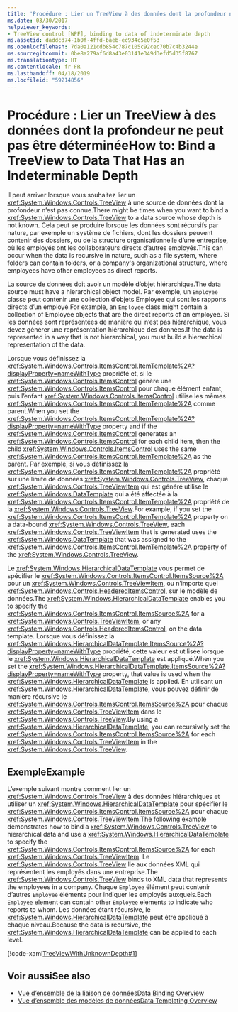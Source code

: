 ```yaml
---
title: 'Procédure : Lier un TreeView à des données dont la profondeur ne peut pas être déterminée'
ms.date: 03/30/2017
helpviewer_keywords:
- TreeView control [WPF], binding to data of indeterminate depth
ms.assetid: daddcd74-1b0f-4ffd-baeb-ec934c5e0f53
ms.openlocfilehash: 7da0a121cdb854c787c105c92cec70b7c4b3244e
ms.sourcegitcommit: 0be8a279af6d8a43e03141e349d3efd5d35f8767
ms.translationtype: HT
ms.contentlocale: fr-FR
ms.lasthandoff: 04/18/2019
ms.locfileid: "59214856"
---
```

# <a name="how-to-bind-a-treeview-to-data-that-has-an-indeterminable-depth"></a><span data-ttu-id="13ccf-102">Procédure : Lier un TreeView à des données dont la profondeur ne peut pas être déterminée</span><span class="sxs-lookup"><span data-stu-id="13ccf-102">How to: Bind a TreeView to Data That Has an Indeterminable Depth</span></span>
<span data-ttu-id="13ccf-103">Il peut arriver lorsque vous souhaitez lier un <xref:System.Windows.Controls.TreeView> à une source de données dont la profondeur n’est pas connue.</span><span class="sxs-lookup"><span data-stu-id="13ccf-103">There might be times when you want to bind a <xref:System.Windows.Controls.TreeView> to a data source whose depth is not known.</span></span>  <span data-ttu-id="13ccf-104">Cela peut se produire lorsque les données sont récursifs par nature, par exemple un système de fichiers, dont les dossiers peuvent contenir des dossiers, ou de la structure organisationnelle d’une entreprise, où les employés ont les collaborateurs directs d’autres employés.</span><span class="sxs-lookup"><span data-stu-id="13ccf-104">This can occur when the data is recursive in nature, such as a file system, where folders can contain folders, or a company's organizational structure, where employees have other employees as direct reports.</span></span>  
  
 <span data-ttu-id="13ccf-105">La source de données doit avoir un modèle d’objet hiérarchique.</span><span class="sxs-lookup"><span data-stu-id="13ccf-105">The data source must have a hierarchical object model.</span></span> <span data-ttu-id="13ccf-106">Par exemple, un `Employee` classe peut contenir une collection d’objets Employee qui sont les rapports directs d’un employé.</span><span class="sxs-lookup"><span data-stu-id="13ccf-106">For example, an `Employee` class might contain a collection of Employee objects that are the direct reports of an employee.</span></span> <span data-ttu-id="13ccf-107">Si les données sont représentées de manière qui n’est pas hiérarchique, vous devez générer une représentation hiérarchique des données.</span><span class="sxs-lookup"><span data-stu-id="13ccf-107">If the data is represented in a way that is not hierarchical, you must build a hierarchical representation of the data.</span></span>  
  
 <span data-ttu-id="13ccf-108">Lorsque vous définissez la <xref:System.Windows.Controls.ItemsControl.ItemTemplate%2A?displayProperty=nameWithType> propriété et, si le <xref:System.Windows.Controls.ItemsControl> génère une <xref:System.Windows.Controls.ItemsControl> pour chaque élément enfant, puis l’enfant <xref:System.Windows.Controls.ItemsControl> utilise les mêmes <xref:System.Windows.Controls.ItemsControl.ItemTemplate%2A> comme parent.</span><span class="sxs-lookup"><span data-stu-id="13ccf-108">When you set the <xref:System.Windows.Controls.ItemsControl.ItemTemplate%2A?displayProperty=nameWithType> property and if the <xref:System.Windows.Controls.ItemsControl> generates an <xref:System.Windows.Controls.ItemsControl> for each child item, then the child <xref:System.Windows.Controls.ItemsControl> uses the same <xref:System.Windows.Controls.ItemsControl.ItemTemplate%2A> as the parent.</span></span> <span data-ttu-id="13ccf-109">Par exemple, si vous définissez la <xref:System.Windows.Controls.ItemsControl.ItemTemplate%2A> propriété sur une limite de données <xref:System.Windows.Controls.TreeView>, chaque <xref:System.Windows.Controls.TreeViewItem> qui est généré utilise le <xref:System.Windows.DataTemplate> qui a été affectée à la <xref:System.Windows.Controls.ItemsControl.ItemTemplate%2A> propriété de la <xref:System.Windows.Controls.TreeView>.</span><span class="sxs-lookup"><span data-stu-id="13ccf-109">For example, if you set the <xref:System.Windows.Controls.ItemsControl.ItemTemplate%2A> property on a data-bound <xref:System.Windows.Controls.TreeView>, each <xref:System.Windows.Controls.TreeViewItem> that is generated uses the <xref:System.Windows.DataTemplate> that was assigned to the <xref:System.Windows.Controls.ItemsControl.ItemTemplate%2A> property of the <xref:System.Windows.Controls.TreeView>.</span></span>  
  
 <span data-ttu-id="13ccf-110">Le <xref:System.Windows.HierarchicalDataTemplate> vous permet de spécifier le <xref:System.Windows.Controls.ItemsControl.ItemsSource%2A> pour un <xref:System.Windows.Controls.TreeViewItem>, ou n’importe quel <xref:System.Windows.Controls.HeaderedItemsControl>, sur le modèle de données.</span><span class="sxs-lookup"><span data-stu-id="13ccf-110">The <xref:System.Windows.HierarchicalDataTemplate> enables you to specify the <xref:System.Windows.Controls.ItemsControl.ItemsSource%2A> for a <xref:System.Windows.Controls.TreeViewItem>, or any <xref:System.Windows.Controls.HeaderedItemsControl>, on the data template.</span></span> <span data-ttu-id="13ccf-111">Lorsque vous définissez la <xref:System.Windows.HierarchicalDataTemplate.ItemsSource%2A?displayProperty=nameWithType> propriété, cette valeur est utilisée lorsque le <xref:System.Windows.HierarchicalDataTemplate> est appliqué.</span><span class="sxs-lookup"><span data-stu-id="13ccf-111">When you set the <xref:System.Windows.HierarchicalDataTemplate.ItemsSource%2A?displayProperty=nameWithType> property, that value is used when the <xref:System.Windows.HierarchicalDataTemplate> is applied.</span></span> <span data-ttu-id="13ccf-112">En utilisant un <xref:System.Windows.HierarchicalDataTemplate>, vous pouvez définir de manière récursive le <xref:System.Windows.Controls.ItemsControl.ItemsSource%2A> pour chaque <xref:System.Windows.Controls.TreeViewItem> dans le <xref:System.Windows.Controls.TreeView>.</span><span class="sxs-lookup"><span data-stu-id="13ccf-112">By using a <xref:System.Windows.HierarchicalDataTemplate>, you can recursively set the <xref:System.Windows.Controls.ItemsControl.ItemsSource%2A> for each <xref:System.Windows.Controls.TreeViewItem> in the <xref:System.Windows.Controls.TreeView>.</span></span>  
  
## <a name="example"></a><span data-ttu-id="13ccf-113">Exemple</span><span class="sxs-lookup"><span data-stu-id="13ccf-113">Example</span></span>  
 <span data-ttu-id="13ccf-114">L’exemple suivant montre comment lier un <xref:System.Windows.Controls.TreeView> à des données hiérarchiques et utiliser un <xref:System.Windows.HierarchicalDataTemplate> pour spécifier le <xref:System.Windows.Controls.ItemsControl.ItemsSource%2A> pour chaque <xref:System.Windows.Controls.TreeViewItem>.</span><span class="sxs-lookup"><span data-stu-id="13ccf-114">The following example demonstrates how to bind a <xref:System.Windows.Controls.TreeView> to hierarchical data and use a <xref:System.Windows.HierarchicalDataTemplate> to specify the <xref:System.Windows.Controls.ItemsControl.ItemsSource%2A> for each <xref:System.Windows.Controls.TreeViewItem>.</span></span>  <span data-ttu-id="13ccf-115">Le <xref:System.Windows.Controls.TreeView> lie aux données XML qui représentent les employés dans une entreprise.</span><span class="sxs-lookup"><span data-stu-id="13ccf-115">The <xref:System.Windows.Controls.TreeView> binds to XML data that represents the employees in a company.</span></span>  <span data-ttu-id="13ccf-116">Chaque `Employee` élément peut contenir d’autres `Employee` éléments pour indiquer les employés auxquels.</span><span class="sxs-lookup"><span data-stu-id="13ccf-116">Each `Employee` element can contain other `Employee` elements to indicate who reports to whom.</span></span> <span data-ttu-id="13ccf-117">Les données étant récursive, le <xref:System.Windows.HierarchicalDataTemplate> peut être appliqué à chaque niveau.</span><span class="sxs-lookup"><span data-stu-id="13ccf-117">Because the data is recursive, the <xref:System.Windows.HierarchicalDataTemplate> can be applied to each level.</span></span>  
  
 [!code-xaml[TreeViewWithUnknownDepth#1](~/samples/snippets/csharp/VS_Snippets_Wpf/TreeViewWithUnknownDepth/CS/Window1.xaml#1)]  
  
## <a name="see-also"></a><span data-ttu-id="13ccf-118">Voir aussi</span><span class="sxs-lookup"><span data-stu-id="13ccf-118">See also</span></span>

- [<span data-ttu-id="13ccf-119">Vue d’ensemble de la liaison de données</span><span class="sxs-lookup"><span data-stu-id="13ccf-119">Data Binding Overview</span></span>](../data/data-binding-overview.md)
- [<span data-ttu-id="13ccf-120">Vue d’ensemble des modèles de données</span><span class="sxs-lookup"><span data-stu-id="13ccf-120">Data Templating Overview</span></span>](../data/data-templating-overview.md)
